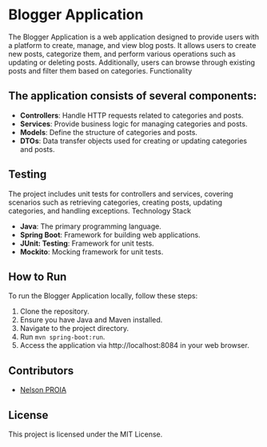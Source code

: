 # Blogger Application

The Blogger Application is a web application designed to provide users with a platform to create, manage, and view blog posts. It allows users to create new posts, categorize them, and perform various operations such as updating or deleting posts. Additionally, users can browse through existing posts and filter them based on categories.
Functionality

## The application consists of several components:

- **Controllers**: Handle HTTP requests related to categories and posts.
- **Services**: Provide business logic for managing categories and posts.
- **Models**: Define the structure of categories and posts.
- **DTOs**: Data transfer objects used for creating or updating categories and posts.

## Testing

The project includes unit tests for controllers and services, covering scenarios such as retrieving categories, creating posts, updating categories, and handling exceptions.
Technology Stack

- **Java**: The primary programming language.
- **Spring Boot**: Framework for building web applications.
- **JUnit: Testing**: Framework for unit tests.
- **Mockito**: Mocking framework for unit tests.

## How to Run

To run the Blogger Application locally, follow these steps:

1. Clone the repository.
2. Ensure you have Java and Maven installed.
3. Navigate to the project directory.
4. Run `mvn spring-boot:run`.
5. Access the application via http://localhost:8084 in your web browser.

## Contributors

- [Nelson PROIA](https://github.com/nelson-proia)

## License

This project is licensed under the MIT License.
